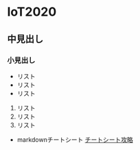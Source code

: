 # IoT2020
## 中見出し
### 小見出し
- リスト
- リスト
- リスト
1. リスト
1. リスト
1. リスト
- markdownチートシート
[チートシート攻略](https://gist.github.com/mignonstyle/083c9e1651d7734f84c99b8cf49d57fa)
